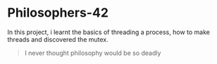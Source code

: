 # Philosophers-42
 In this project, i learnt the basics of threading a process, how to make threads and discovered the mutex.
> I never thought philosophy would be so deadly
